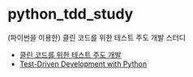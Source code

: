 # python_tdd_study
(파이썬을 이용한) 클린 코드를 위한 테스트 주도 개발 스터디

* [클린 코드를 위한 테스트 주도 개발](http://book.naver.com/bookdb/book_detail.nhn?bid=8819504)
* [Test-Driven Development with Python](https://www.amazon.com/Test-Driven-Development-Python-Harry-Percival/dp/1449364829/ref=sr_1_1?ie=UTF8&qid=1473731673&sr=8-1&keywords=Test-Driven+Development+with+Python)